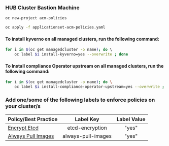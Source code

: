 ### HUB Cluster Bastion Machine

```bash
oc new-project acm-policies 

oc apply -f applicationset-acm-policies.yaml 
```

#### To install kyverno on all managed clusters, run the following command:
```bash
for i in $(oc get managedcluster -o name); do \ 
    oc label $i install-kyverno=yes --overwrite ; done

```
#### To Install compliance Operator upstream on all managed clusters, run the following command:
```bash 
for i in $(oc get managedcluster -o name); do \
    oc label $i install-compliance-operator-upstream=yes --overwrite ; done
```



### Add one/some of the following labels to enforce policies on your cluster/s

| Policy/Best Practice                                                                          | Label Key            | Label Value |
| :------------                                                                                 |:--------------------:| :----:|  
| [Encrypt Etcd](policies/best-practices-enforced-by-acm/etcd-encryption)                       | etcd-encryption      | "yes" |
| [Always Pull Images](policies/best-practices-enforced-by-kyverno/always-pull-images)          | always-pull-images   | "yes" |

